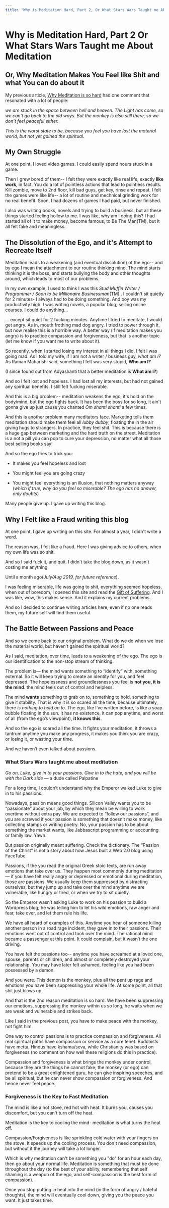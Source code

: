 ```yaml
---
title: "Why is Meditation Hard, Part 2, Or What Stars Wars Taught me About Meditation"
---
```


# Why is Meditation Hard, Part 2 Or What Stars Wars Taught me About Meditation

## Or, Why Meditation Makes You Feel like Shit and what You can do about it


My previous article, [Why Meditation is so hard](/chimp-inside-us) had one comment that resonated with a lot of people:



*we are stuck in the space between hell and heaven. The Light has come, so we can’t go back to the old ways. But the monkey is also still there, so we don’t feel peaceful either.*

*This is the worst state to be, because you feel you have lost the material world, but not yet gained the spiritual.*





## My Own Struggle



At one point, I loved video games. I could easily spend hours stuck in a game.



Then I grew bored of them-- I felt they were exactly like real life, exactly **like work**, in fact. You do a lot of pointless actions that lead to pointless results. Kill zombie, move to 2nd floor, kill bad guys, get key, rinse and repeat. I felt the games were like life-- a lot of routine and mechnical grinding work for no real benefit. Soon, I had dozens of games I had paid, but never finished.


I also was writing books, novels and trying to build a business, but all these things started feeling hollow to me. I was like, why am I doing  this? I had started all of it to make money, become famous, to Be The Man(TM), but it all felt fake and meaningless. 



## The Dissolution of the Ego, and it's Attempt to Recreate Itself



Meditation leads to a weakening (and eventual dissolution) of the ego-- and by ego I mean the attachment  to our routine thinking mind. The mind starts thinking it is the boss, and starts bullying the body and other thoughts around, which leads to most of our problems.



In my own example, I  used to think I was this *Stud Muffin Writer / Programmer / Soon to be Millionaire Businessman*(TM) . I couldn't sit quietly for 2 minutes- I always had to be doing something. And boy was my productivity high. I was writing novels, a popular blog, selling online courses. I could do anything...



... except sit quiet for 2 fucking minutes. Anytime I tried to meditate, I would get angry. As in, mouth frothing mad dog angry. I tried to power through it, but now realise this is a horrible way. A better way (if meditation makes you angry) is to practice compassion and forgiveness, but that is another topic (let me know if you want me to write about it).



So recently, when I started losing my interest in all things I did, I felt I was going mad. As I told my wife, if I am not a writer / business guy, *what am I?* As Raman Maharishi said, something I felt was very stupid, **Who am I?** 



(I since found out from Adyashanti that a better meditation is **What am I?**)



And so I felt lost and hopeless. I had lost all my interests, but had not gained any spiritual benefits. I still felt fucking miserable. 



And this is a big problem-- meditation weakens the ego, it's hold on the body/mind, but the ego fights back. It has been the boss for so long, it ain't gonna give up just cause you chanted *Om shanti shanti* a few times.


And this is another problem many meditators face. Marketing tells them meditation should make them feel all *lubby dubby*, floating the in the air giving hugs to strangers. In practice, they feel shit. This is because there is a huge gap between marketing and the hard truth on the street. Meditation is a not a pill you can pop to cure your depression, no matter what all those best selling books say!

And so the ego tries to trick you:



* It makes you feel hopeless and lost

* You might feel you are going crazy

* You might feel everything is an illusion, that nothing matters anyway (*which if true, why do you feel so miserable? The ego has no answer, only doubts*)



Many people give up. I gave up writing this blog.



## Why I Felt like a Fraud writing this blog



At one point, I gave up writing on this site. For almost a year, I didn't write a word.



The reason was, I felt like a fraud. Here I was giving advice to others, when my own life was so shit.



And so I said fuck it, and quit. I didn't take the blog down, as it wasn't costing me anything.



Until a month ago(*July/Aug 2019, for future reference*).



I was feeling miserable, life was going to shit, everything seemed hopeless, when out of boredom, I opened this site and read the [Gift of Suffering](/gift-of-suffering/). And I was like, wow, this makes sense. And it explains my current problems.




And so I decided to continue writing articles here; even if no one reads them, my future self will find them useful.



## The Battle Between Passions and Peace



And so we come back to our original problem. What do we do when we lose the material world, but haven't gained the spiritual world?



As I said, meditation, over time, leads to a weakening of the ego. The ego is our identification to the non-stop stream of thinking.

The problem is— the mind wants something to “identify” with, something external. So it will keep trying to create an identity for you, and feel depressed. The hopelessness and groundlessness you feel is **not you, it is the mind**. the mind feels out of control and helpless.

The mind **wants** something to grab on to, something to hold, something to give it stability. That is  why it is so scared all the time, because ultimately, there *is nothing to hold on to*. The ego, like I’ve written before, is like a soap bubble floating in the sun. It has no existence, it can pop anytime, and worst of all (from the ego’s viewpoint), **it knows this**.

And so the ego is scared all the time. It fights your meditation, it throws a tantrum anytime you make any progress, it makes you think you are crazy, or losing it, or wasting your time. 

And we haven’t even talked about passions.

### What Stars Wars taught me about meditation

*Go on, Luke, give in to your passions. Give in to the hate, and you will be with the Dark side* — a dude called Palpatine

For a long time, I couldn’t understand why the Emperor walked Luke to give in to his passions.

Nowadays, passion means good things. Silicon Valley wants you to be “passionate” about your job, by which they mean be willing to work overtime without extra pay. We are expected to “follow our passions”, and you are screwed if your passion is something that doesn’t make money, like collecting stamps or writing poetry. No, your passion has to be about something the market wants, like Jabbascript programming or accounting or family law. Yawn.

But passion originally meant suffering. Check the dictionary. The “Passion of the Christ” is not a story about how Jesus built a Web 2.0 blog using FaceTube.

Passions, if the you read the original Greek stoic texts, are run away emotions that take over us. They happen most commonly during meditation— if you have felt really angry or depressed or emotional during meditation, those are passions. We usually keep them suppressed by distracting ourselves, but they jump up and take over the mind anytime we are vulnerable, like hungry or tired, or when we try to sit quietly.

So the Emperor wasn’t asking Luke to work on his passion to build a Wordpress blog; he was telling him to let his wild emotions, raw anger and fear, take over, and let them rule his life.

We have all heard of examples of this.  Anytime you hear of someone killing another person in a road rage incident, they gave in to their passions. Their emotions went out of control and took over the mind. The rational mind became a passenger at this point. It could complain, but it wasn’t the one driving.

You have felt the passions too-- anytime you have screamed at a loved one, spouse, parents or children, and almost or completely destroyed your relationship. You may have later felt ashamed, feeling like you had been possessed by a demon.

And you were. This demon is the monkey, plus all the pent up rage and emotions you have been suppressing your whole life. At some point, all that shit just blows up.

And that is the 2nd reason meditation is so hard. We have been suppressing  our emotions, suppressing the monkey within us so long, he waits when we are weak and vulnerable and strikes back.

Like I said in the previous post, you have to make peace with the monkey, not fight him.

One way to control passions is to practice compassion and forgiveness. All real spiritual paths have compassion or service as a core tenet. Buddhists have metta, Hindus have kshama/seva, while Christianity was based on forgiveness (no comment on how well these religions do this in practice).

Compassion and forgiveness is what brings the monkey under control, because they are the things he cannot fake; the monkey (or ego) can pretend to be a great enlightened guru, he can give inspiring speeches, and be all spiritual; but he can never show compassion or forgiveness. And hence never feel peace.   

### Forgiveness is the Key to Fast Meditation

The mind is like a hot stove, red hot with heat. It burns you, causes you discomfort, but you can't turn off the heat.

Meditation is the key to cooling the mind- meditation is what turns the heat off.

Compassion/Forgiveness is like sprinkling cold water with your fingers on the stove. It speeds up the cooling process. You don't need compassion, but without it the journey will take a lot longer.

Which is why meditation can't be something you "do" for an hour each day, then go about your normal life. Meditation is something that must be done throughout the day (to the best of your ability, remembering that self shaming is a weapon of the ego, and self-compassion is the best form of compassion).

Once you stop putting in heat into the mind (in the form of angry / hateful thoughts), the mind will eventually cool down, giving you the peace you want. It just takes time. 
